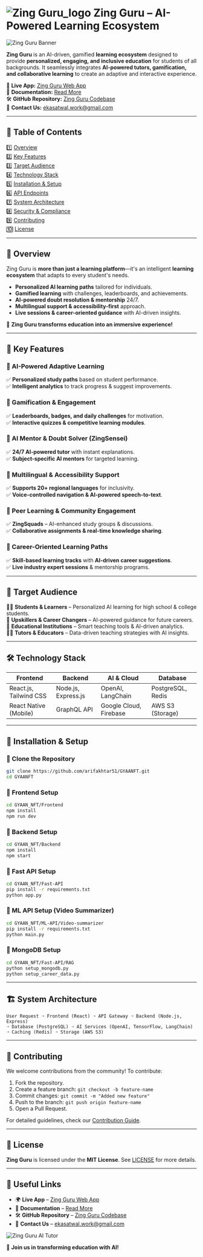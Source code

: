 # ![Zing Guru_logo](https://github.com/itzzGaurav7/sage-zingguru/blob/main/public/zing_logo3.ico)  Zing Guru – AI-Powered Learning Ecosystem  

![Zing Guru Banner](https://github.com/itzzGaurav7/sage-zingguru/blob/main/public/zing_banner.png)  

**Zing Guru** is an AI-driven, gamified **learning ecosystem** designed to provide **personalized, engaging, and inclusive education** for students of all backgrounds. It seamlessly integrates **AI-powered tutors, gamification, and collaborative learning** to create an adaptive and interactive experience.  

🔗 **Live App:** [Zing Guru Web App](https://sage-zingguru.vercel.app/)  
📖 **Documentation:** [Read More](https://yourdocslink.com)  
🛠️ **GitHub Repository:** [Zing Guru Codebase](https://github.com/itzzGaurav7/sage-zingguru)  
📧 **Contact Us:** ekasatwal.work@gmail.com

---

## 📌 Table of Contents  

1️⃣ [Overview](#overview)  
2️⃣ [Key Features](#key-features)  
3️⃣ [Target Audience](#target-audience)  
4️⃣ [Technology Stack](#technology-stack)  
5️⃣ [Installation & Setup](#installation--setup)  
6️⃣ [API Endpoints](#api-endpoints)  
7️⃣ [System Architecture](#system-architecture)  
8️⃣ [Security & Compliance](#security--compliance)  
9️⃣ [Contributing](#contributing)  
🔟 [License](#license)  

---

## 📌 Overview  

Zing Guru is **more than just a learning platform**—it's an intelligent **learning ecosystem** that adapts to every student's needs.  

- **Personalized AI learning paths** tailored for individuals.  
- **Gamified learning** with challenges, leaderboards, and achievements.  
- **AI-powered doubt resolution & mentorship** 24/7.  
- **Multilingual support & accessibility-first** approach.  
- **Live sessions & career-oriented guidance** with AI-driven insights.  

🚀 **Zing Guru transforms education into an immersive experience!**  

---

## 🚀 Key Features  

### 🔹 AI-Powered Adaptive Learning  
✅ **Personalized study paths** based on student performance.  
✅ **Intelligent analytics** to track progress & suggest improvements.  

### 🔹 Gamification & Engagement  
✅ **Leaderboards, badges, and daily challenges** for motivation.  
✅ **Interactive quizzes & competitive learning modules**.  

### 🔹 AI Mentor & Doubt Solver (ZingSensei)  
✅ **24/7 AI-powered tutor** with instant explanations.  
✅ **Subject-specific AI mentors** for targeted learning.  

### 🔹 Multilingual & Accessibility Support  
✅ **Supports 20+ regional languages** for inclusivity.  
✅ **Voice-controlled navigation & AI-powered speech-to-text**.  

### 🔹 Peer Learning & Community Engagement  
✅ **ZingSquads** – AI-enhanced study groups & discussions.  
✅ **Collaborative assignments & real-time knowledge sharing**.  

### 🔹 Career-Oriented Learning Paths  
✅ **Skill-based learning tracks** with **AI-driven career suggestions**.  
✅ **Live industry expert sessions** & mentorship programs.  

---

## 🎯 Target Audience  

👩‍🎓 **Students & Learners** – Personalized AI learning for high school & college students.  
📖 **Upskillers & Career Changers** – AI-powered guidance for future careers.  
🏫 **Educational Institutions** – Smart teaching tools & AI-driven analytics.  
👩‍🏫 **Tutors & Educators** – Data-driven teaching strategies with AI insights.  

---

## 🛠️ Technology Stack  

| Frontend  | Backend | AI & Cloud | Database |
|-----------|--------|------------|----------|
| React.js, Tailwind CSS | Node.js, Express.js | OpenAI, LangChain | PostgreSQL, Redis |
| React Native (Mobile) | GraphQL API | Google Cloud, Firebase | AWS S3 (Storage) |

---

## 🔧 Installation & Setup  

### 🔹 Clone the Repository  
```bash
git clone https://github.com/arifakhtar51/GYAANFT.git
cd GYAANFT
```

### 🔹 Frontend Setup  
```bash
cd GYAAN_NFT/Frontend
npm install
npm run dev
```

### 🔹 Backend Setup  
```bash
cd GYAAN_NFT/Backend
npm install
npm start
```

### 🔹 Fast API Setup  
```bash
cd GYAAN_NFT/Fast-API
pip install -r requirements.txt
python app.py
```

### 🔹 ML API Setup (Video Summarizer)  
```bash
cd GYAAN_NFT/ML-API/Video-summarizer
pip install -r requirements.txt
python main.py
```

### 🔹 MongoDB Setup  
```bash
cd GYAAN_NFT/Fast-API/RAG
python setup_mongodb.py
python setup_career_data.py
```

---
## 🏗️ System Architecture  

```plaintext
User Request ➝ Frontend (React) ➝ API Gateway ➝ Backend (Node.js, Express)  
➝ Database (PostgreSQL) ➝ AI Services (OpenAI, TensorFlow, LangChain)  
➝ Caching (Redis) ➝ Storage (AWS S3)  
``` 

---

## 🤝 Contributing  

We welcome contributions from the community! To contribute:  

1. Fork the repository.  
2. Create a feature branch: `git checkout -b feature-name`  
3. Commit changes: `git commit -m "Added new feature"`  
4. Push to the branch: `git push origin feature-name`  
5. Open a Pull Request.  

For detailed guidelines, check our [Contribution Guide](https://yourdocslink.com/contributing).  

---

## 📜 License  

**Zing Guru** is licensed under the **MIT License**. See [LICENSE](https://github.com/zingguru/LICENSE) for more details.  

---

## 🔗 Useful Links  

- 🌍 **Live App** – [Zing Guru Web App](https://yourimageurl.com/banner.png)  
- 📖 **Documentation** – [Read More](https://yourdocslink.com)  
- 🛠️ **GitHub Repository** – [Zing Guru Codebase](https://github.com/itzzGaurav7/sage-zingguru)  
- 📧 **Contact Us** – ekasatwal.work@gmail.com

![Zing Guru AI Tutor](https://github.com/itzzGaurav7/sage-zingguru/blob/main/public/zing_banner2.png)  

🚀 **Join us in transforming education with AI!**  
```

